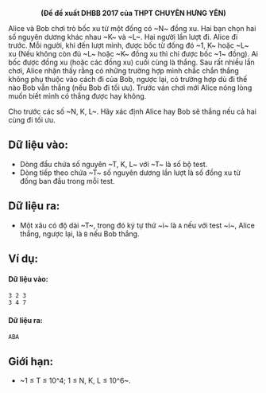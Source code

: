 **<center>(Đề đề xuất DHBB 2017 của THPT CHUYÊN HƯNG YÊN)</center>**

Alice và Bob chơi trò bốc xu từ một đống có ~N~ đồng xu. Hai bạn chọn hai số nguyên dương khác nhau ~K~ và ~L~. Hai người lần lượt đi. Alice đi trước. Mỗi người, khi đến lượt mình, được bốc từ đống đó ~1, K~ hoặc ~L~ xu (Nếu không còn đủ ~L~ hoặc ~K~ đồng xu thì chỉ được bốc ~1~ đồng). Ai bốc được đồng xu (hoặc các đồng xu) cuối cùng là thắng. Sau rất nhiều lần chơi, Alice nhận thấy rằng có những trường hợp mình chắc chắn thắng không phụ thuộc vào cách đi của Bob, ngược lại, có trường hợp dù đi thế nào Bob vẫn thắng (nếu Bob đi tối ưu). Trước ván chơi mới Alice nóng lòng muốn biết mình có thắng được hay không.

Cho trước các số ~N, K, L~. Hãy xác định Alice hay Bob sẽ thắng nếu cả hai cùng đi tối ưu.

## Dữ liệu vào:
- Dòng đầu chứa số nguyên ~T, K, L~ với ~T~ là số bộ test.
- Dòng tiếp theo chứa ~T~ số nguyên dương lần lượt là số đồng xu từ đống ban đầu trong mỗi test.

## Dữ liệu ra:
- Một xâu có độ dài ~T~, trong đó ký tự thứ ~i~ là `A` nếu với test ~i~, Alice thắng, ngược lại, là `B` nếu Bob thắng.

## Ví dụ:
#### Dữ liệu vào:
```
3 2 3
3 4 7
```

#### Dữ liệu ra:
```
ABA
```

## Giới hạn:
- ~1 ≤ T ≤ 10^4; 1 ≤ N, K, L ≤ 10^6~.